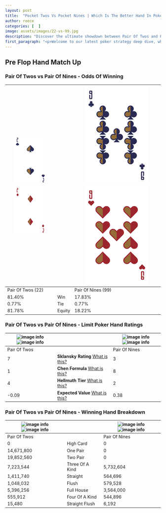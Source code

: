 ```yaml
---
layout: post
title:  "Pocket Twos Vs Pocket Nines | Which Is The Better Hand In Poker? A Complete Guide"
author: reece
categories: [  ]
image: assets/images/22-vs-99.jpg
description: "Discover the ultimate showdown between Pair Of Twos and Pair Of Nines in poker! Uncover the odds, strategies, and scenarios where one hand triumphs over the other. Get ready to up your poker game with this thrilling analysis."
first_paragraph: "<p>Welcome to our latest poker strategy deep dive, where we're pitting two distinct hands against each other in a high-stakes showdown: Pair Of Twos vs Pair Of Nines.</p><p>In the dynamic world of poker, every decision counts, and knowing which hand holds the upper hand is key to your success at the table.</p><p>In this article, we'll dissect these two hands, explore the scenarios where one dominates the other, and equip you with the knowledge to make strategic choices that can tip the odds in your favor.</p><p>Get ready to unravel the intriguing dynamics of these poker hands and elevate your game to new heights.</p>"
---
```




[comment]: # (sp0)

## Pre Flop Hand Match Up

<div class="table hand-ratings" markdown="1"> 



### Pair Of Twos vs Pair Of Nines - Odds Of Winning


    
| ![image info](assets/images/hand1/2.png) ![image info](assets/images/hand1/2o.png) |  | ![image info](assets/images/hand2/9.png) ![image info](assets/images/hand2/9o.png) |
| -------- | -------- | -------- |
| Pair Of Twos (22) |  | Pair Of Nines (99) |
| 81.40% | Win | 17.83% |
| 0.77% | Tie | 0.77% |
| 81.78% | Equity | 18.22% |




[comment]: # (sp1)



### Pair Of Twos vs Pair Of Nines - Limit Poker Hand Ratings


    
| ![image info](https://www.riverpairs.com/assets/images/hand1/2.png) ![image info](https://www.riverpairs.com/assets/images/hand1/2o.png) |  | ![image info](https://www.riverpairs.com/assets/images/hand2/9.png) ![image info](https://www.riverpairs.com/assets/images/hand2/9o.png) |
| -------- | -------- | -------- |
| Pair Of Twos |  | Pair Of Nines |
| 7 | **Sklansky Rating** [What is this?](/sklansky-rating-explained) | 3 |
| 1 | **Chen Formula** [What is this?](/chen-formula-explained) | 8 |
| 4 | **Hellmuth Tier** [What is this?](/Hellmuth-tier-explained) | 2 |
| -0.09 | **Expected Value** [What is this?](/expected-value-explained) | 0.38 |




[comment]: # (sp2)



### Pair Of Twos vs Pair Of Nines - Winning Hand Breakdown


    
| ![image info](https://www.riverpairs.com/assets/images/hand1/2.png) ![image info](https://www.riverpairs.com/assets/images/hand1/2o.png) |  | ![image info](https://www.riverpairs.com/assets/images/hand2/9.png) ![image info](https://www.riverpairs.com/assets/images/hand2/9o.png) |
| -------- | -------- | -------- |
| Pair Of Twos |  | Pair Of Nines |
| 0 | High Card | 0 |
| 14,671,800 | One Pair | 0 |
| 19,852,560 | Two Pair | 0 |
| 7,223,544 | Three Of A Kind | 5,732,604 |
| 1,411,740 | Straight | 564,696 |
| 1,048,032 | Flush | 579,528 |
| 5,396,256 | Full House | 3,564,000 |
| 555,912 | Four Of A Kind | 544,896 |
| 15,480 | Straight Flush | 6,192 |




[comment]: # (sp3)



</div>

[comment]: # (sp4)



[comment]: # (sp5)

